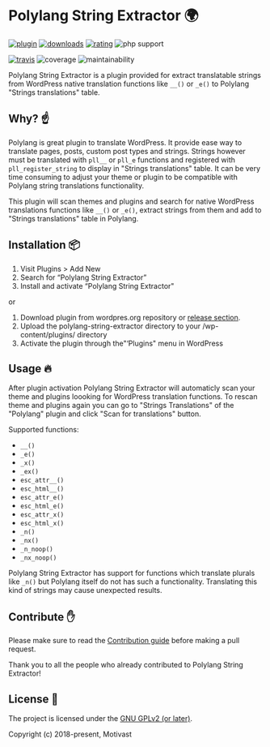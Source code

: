 # Polylang String Extractor :earth_africa:

[![plugin](https://img.shields.io/wordpress/plugin/v/polylang-string-extractor.svg)](https://wordpress.org/plugins/polylang-string-extractor/) [![downloads](https://img.shields.io/wordpress/plugin/dt/polylang-string-extractor.svg)](https://wordpress.org/plugins/polylang-string-extractor/advanced/) [![rating](https://img.shields.io/wordpress/plugin/r/polylang-string-extractor.svg)](https://wordpress.org/support/plugin/polylang-string-extractor/reviews/) ![php support](https://img.shields.io/badge/php%20support-5.6%2C%207.0%2C%207.1%2C%207.2-8892BF.svg)

[![travis](https://img.shields.io/travis/motivast/polylang-string-extractor.svg)](https://travis-ci.org/motivast/polylang-string-extractor/) ![coverage](https://img.shields.io/codeclimate/coverage/motivast/polylang-string-extractor.svg) ![maintainability](https://img.shields.io/codeclimate/maintainability/motivast/polylang-string-extractor.svg)

Polylang String Extractor is a plugin provided for extract translatable strings from WordPress native translation functions like `__()` or `_e()` to Polylang "Strings translations" table.

## Why? :point_up:
Polylang is great plugin to translate WordPress. It provide ease way to translate pages, posts, custom post types and strings. Strings however must be translated with `pll__` or `pll_e` functions and registered with `pll_register_string` to display in "Strings translations" table. It can be very time consuming to adjust your theme or plugin to be compatible with Polylang string translations functionality.

This plugin will scan themes and plugins and search for native WordPress translations functions like `__()` or `_e()`, extract strings from them and add to "Strings translations" table in Polylang.

## Installation :package:
1. Visit Plugins > Add New
2. Search for “Polylang String Extractor”
3. Install and activate “Polylang String Extractor"

or

1. Download plugin from wordpres.org repository or [release section](https://github.com/motivast/polylang-string-extractor/releases/latest).
2. Upload the polylang-string-extractor directory to your /wp-content/plugins/ directory
3. Activate the plugin through the"‘Plugins" menu in WordPress

## Usage :fire:
After plugin activation Polylang String Extractor will automaticly scan your theme and plugins loooking for WordPress translation functions. To rescan theme and plugins again you can go to "Strings Translations" of the "Polylang" plugin and click "Scan for translations" button.

Supported functions:
* `__()`
* `_e()`
* `_x()`
* `_ex()`
* `esc_attr__()`
* `esc_html__()`
* `esc_attr_e()`
* `esc_html_e()`
* `esc_attr_x()`
* `esc_html_x()`
* `_n()`
* `_nx()`
* `_n_noop()`
* `_nx_noop()`

Polylang String Extractor has support for functions which translate plurals like `_n()` but Polylang itself do not has such a functionality. Translating this kind of strings may cause unexpected results.

## Contribute :hand:
Please make sure to read the [Contribution guide](https://github.com/motivast/polylang-string-extractor/blob/master/CONTRIBUTING.md) before making a pull request.

Thank you to all the people who already contributed to Polylang String Extractor!

## License :book:
The project is licensed under the [GNU GPLv2 (or later)](https://github.com/motivast/polylang-string-extractor/blob/master/LICENSE).

Copyright (c) 2018-present, Motivast
